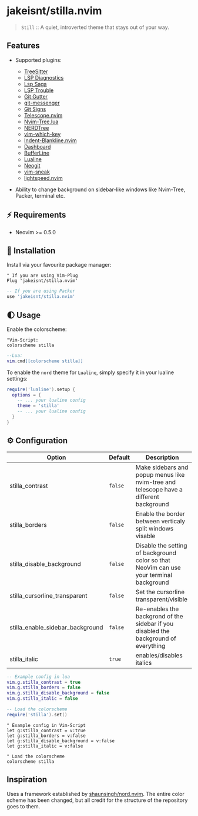 
# jakeisnt/stilla.nvim

> `Still` :: A quiet, introverted theme that stays out of your way.

## Features

+ Supported plugins:
    + [TreeSitter](https://github.com/nvim-treesitter/nvim-treesitter)
    + [LSP Diagnostics](https://neovim.io/doc/user/lsp.html)
    + [Lsp Saga](https://github.com/glepnir/lspsaga.nvim)
    + [LSP Trouble](https://github.com/folke/lsp-trouble.nvim)
    + [Git Gutter](https://github.com/airblade/vim-gitgutter)
    + [git-messenger](https://github.com/rhysd/git-messenger.vim)
    + [Git Signs](https://github.com/lewis6991/gitsigns.nvim)
    + [Telescope.nvim](https://github.com/nvim-telescope/telescope.nvim)
    + [Nvim-Tree.lua](https://github.com/kyazdani42/nvim-tree.lua)
    + [NERDTree](https://github.com/preservim/nerdtree)
    + [vim-which-key](https://github.com/liuchengxu/vim-which-key)
    + [Indent-Blankline.nvim](https://github.com/lukas-reineke/indent-blankline.nvim)
    + [Dashboard](https://github.com/glepnir/dashboard-nvim)
    + [BufferLine](https://github.com/akinsho/nvim-bufferline.lua)
    + [Lualine](https://github.com/hoob3rt/lualine.nvim)
    + [Neogit](https://github.com/TimUntersberger/neogit)
    + [vim-sneak](https://github.com/justinmk/vim-sneak)
    + [lightspeed.nvim](https://github.com/ggandor/lightspeed.nvim)

+ Ability to change background on sidebar-like windows like Nvim-Tree, Packer, terminal etc.


## ⚡️ Requirements

+ Neovim >= 0.5.0

## 🌙 Installation

Install via your favourite package manager:
```vim
" If you are using Vim-Plug
Plug 'jakeisnt/stilla.nvim'
```

```lua
-- If you are using Packer
use 'jakeisnt/stilla.nvim'
```

## 🌓 Usage

Enable the colorscheme:
```vim
"Vim-Script:
colorscheme stilla
```

```lua
--Lua:
vim.cmd[[colorscheme stilla]]
```

To enable the `nord` theme for `Lualine`, simply specify it in your lualine settings:

```lua
require('lualine').setup {
  options = {
    -- ... your lualine config
    theme = 'stilla'
    -- ... your lualine config
  }
}
```

## ⚙️ Configuration

| Option                              | Default     | Description                                                                                                                                                     |
| ----------------------------------- | ----------- | --------------------------------------------------------------------------------------------------------------------------------------------------------------- |
| stilla_contrast                   | `false`      | Make sidebars and popup menus like nvim-tree and telescope have a different background                                                                                       |
| stilla_borders                    | `false`     | Enable the border between verticaly split windows visable
| stilla_disable_background         | `false`     | Disable the setting of background color so that NeoVim can use your terminal background
| stilla_cursorline_transparent     | `false`     | Set the cursorline transparent/visible
| stilla_enable_sidebar_background  | `false`     | Re-enables the backgrond of the sidebar if you disabled the background of everything
| stilla_italic                     | `true`      | enables/disables italics


```lua
-- Example config in lua
vim.g.stilla_contrast = true
vim.g.stilla_borders = false
vim.g.stilla_disable_background = false
vim.g.stilla_italic = false

-- Load the colorscheme
require('stilla').set()
```

```vim
" Example config in Vim-Script
let g:stilla_contrast = v:true
let g:stilla_borders = v:false
let g:stilla_disable_background = v:false
let g:stilla_italic = v:false

" Load the colorscheme
colorscheme stilla
```

## Inspiration

Uses a framework established by [shaunsingh/nord.nvim](https://github.com/shaunsingh/nord.nvim). The entire color scheme has been changed, but all credit for the structure of the repository goes to them.


